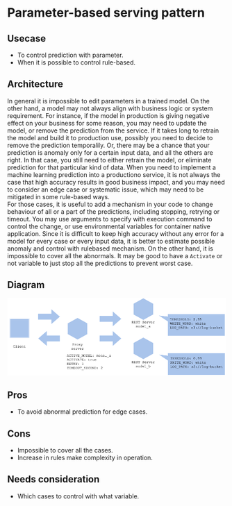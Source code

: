 # Parameter-based serving pattern

## Usecase
- To control prediction with parameter.
- When it is possible to control rule-based.

## Architecture
In general it is impossible to edit parameters in a trained model. On the other hand, a model may not always align with business logic or system requirement. For instance, if the model in production is giving negative effect on your business for some reason, you may need to update the model, or remove the prediction from the service. If it takes long to retrain the model and build it to production use, possibly you need to decide to remove the prediction temporalily. Or, there may be a chance that your prediction is anomaly only for a certain input data, and all the others are right. In that case, you still need to either retrain the model, or eliminate prediction for that particular kind of data. When you need to implement a machine learning prediction into a productiono service, it is not always the case that high accuracy results in good business impact, and you may need to consider an edge case or systematic issue, which may need to be mitigated in some rule-based ways.<br>
For those cases, it is useful to add a mechanism in your code to change behaviour of all or a part of the predictions, including stopping, retrying or timeout. You may use arguments to specify with execution command to control the change, or use environmental variables for container native application. Since it is difficult to keep high accuracy without any error for a model for every case or every input data, it is better to estimate possible anomaly and control with rulebased mechanism. On the other hand, it is impossible to cover all the abnormals. It may be good to have a `Activate` or not variable to just stop all the predictions to prevent worst case.


## Diagram
![diagram](diagram.png)


## Pros
- To avoid abnormal prediction for edge cases.

## Cons
- Impossible to cover all the cases.
- Increase in rules make complexity in operation.

## Needs consideration
- Which cases to control with what variable.